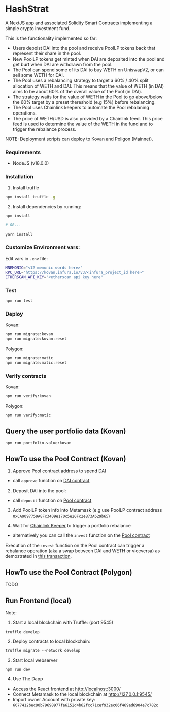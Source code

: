 # HashStrat

A NextJS app and associated Solidity Smart Contracts implementing a simple crypto investment fund.


This is the functionality implemented so far:
- Users depoist DAI into the pool and receive PoolLP tokens back that represent their share in the pool.
- New PoolLP tokens get minted when DAI are deposited into the pool and get burt when DAI are withdrawn from the pool.
- The Pool can spend some of its DAI to buy WETH on UniswapV2, or can sell some WETH for DAI.
- The Pool uses a rebalancing strategy to target a 60% / 40% split allocation of WETH and DAI. This means that the value of WETH (in DAI) aims to be about 60% of the overall value of the Pool (in DAI).
- The strategy waits for the value of WETH in the Pool to go above/below the 60% target by a preset thereshold (e.g 15%) before rebalancing.
- The Pool uses Chainlink keepers to automate the Pool rebalaning operations.
- The price of WETH/USD is also provided by a Chainlink feed. This price feed is used to determine the value of the WETH in the fund and to trigger the rebalance process.

NOTE: Deployment scripts can deploy to Kovan and Poligon (Mainnet).



### Requirements

- NodeJS (v18.0.0)


### Installation

1. Install truffle

```bash
npm install truffle -g
```

2. Install dependencies by running:

```bash
npm install

# OR...

yarn install
```


### Customize Environment vars:

Edit vars in `.env` file:

```bash
MNEMONIC="<12 memonic words here>"
RPC_URL="https://kovan.infura.io/v3/<infura_project_id here>"
ETHERSCAN_API_KEY="<etherscan api key here"
```

### Test

```bash
npm run test
```


### Deploy

Kovan:
```bash
npm run migrate:kovan
npm run migrate:kovan:reset
```

Polygon:
```bash
npm run migrate:matic
npm run migrate:matic:reset
```


### Verify contracts

Kovan:
```bash
npm run verify:kovan  
```

Polygon:
```bash
npm run verify:matic
```

## Query the user portfolio data (Kovan)

```bash
npm run portfolio-value:kovan
```

## HowTo use the Pool Contract (Kovan)

1. Approve Pool contract address to spend DAI 
- call `approve` function on [DAI contract](https://kovan.etherscan.io/address/0x4f96fe3b7a6cf9725f59d353f723c1bdb64ca6aa#writeContract)

2. Deposit DAI into the pool:
- call `deposit` function on [Pool contract](https://kovan.etherscan.io/address/0x1d97C5B5241C7E9a6bDFf2faC5b6EA95B33E1275#writeContract)

3. Add PoolLP token info into Metamask (e.g use PoolLP contract address `0xCA9097759A8Fc3409e170c5e20Fc2e873A629b65`)

4. Wait for [Chainlink Keeper](https://keepers.chain.link/kovan/3387) to trigger a portfolio rebalance 
 - alternatively you can call the `invest` function on the [Pool contract](https://kovan.etherscan.io/address/0x4f96fe3b7a6cf9725f59d353f723c1bdb64ca6aa#writeContract)
 
 Execution of the `invest` function on the Pool contract can trigger a rebalance operation (aka a swap between DAI and WETH or viceversa) as demostrated in [this transaction](https://kovan.etherscan.io/tx/0x7cd5b8f334d48121713d6fe11280e164a78fafee0909648dd9254482d8e02a0f).


## HowTo use the Pool Contract (Polygon)

TODO


## Run Frontend (local)

Note: 



1. Start a local blockchain with Truffle: (port 9545)
```
truffle develop
```

2. Deploy contracts to local blockchain:
```
truffle migrate --network develop
```

3. Start local webserver
```
npm run dev
```

4. Use The Dapp
- Access the React frontend at [http://localhost:3000/](http://localhost:3000/)
- Connect Metamask to the local blockchain at http://127.0.0.1:9545/
- Import owner Account with private key: `6077412bec90b79698977fa6152d4b62fcc71cef932ec06f469ad6904e7c782c`




